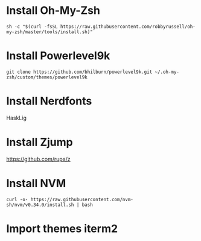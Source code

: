 # Install Oh-My-Zsh
```
sh -c "$(curl -fsSL https://raw.githubusercontent.com/robbyrussell/oh-my-zsh/master/tools/install.sh)"
```

# Install Powerlevel9k
```
git clone https://github.com/bhilburn/powerlevel9k.git ~/.oh-my-zsh/custom/themes/powerlevel9k
```

# Install Nerdfonts
HaskLig

# Install Zjump
https://github.com/rupa/z

# Install NVM
```
curl -o- https://raw.githubusercontent.com/nvm-sh/nvm/v0.34.0/install.sh | bash
```
# Import themes iterm2
